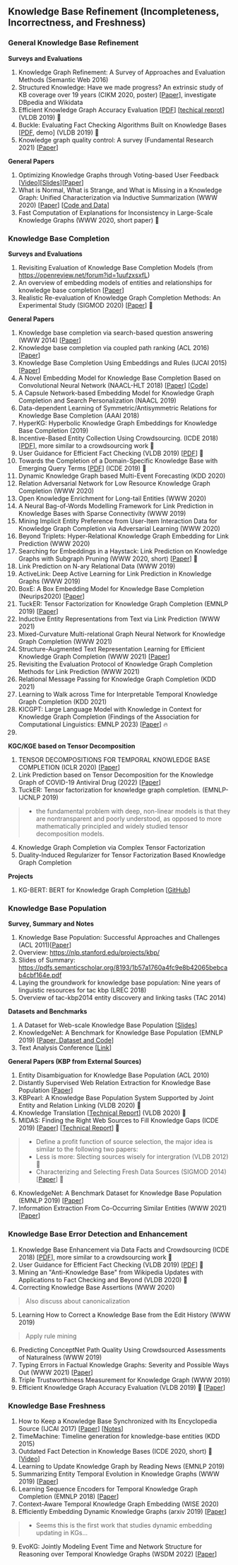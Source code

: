 ## Knowledge Base Refinement (Incompleteness, Incorrectness, and Freshness)

### General Knowledge Base Refinement

__Surveys and Evaluations__
1. Knowledge Graph Refinement: A Survey of Approaches and Evaluation Methods (Semantic Web 2016)
2. Structured Knowledge: Have we made progress? An extrinsic study of KB coverage over 19 years (CIKM 2020, poster) [[Paper](https://dl.acm.org/doi/pdf/10.1145/3340531.3417447)], investigate DBpedia and Wikidata
4. Efficient Knowledge Graph Accuracy Evaluation [[PDF](https://arxiv.org/pdf/1907.09657.pdf)]  [[techical reprot](https://users.cs.duke.edu/~jygao/KG_eval_vldb_full.pdf)] (VLDB 2019) 🌟
5. Buckle: Evaluating Fact Checking Algorithms Built on Knowledge Bases [[PDF](http://www.eurecom.fr/fr/publication/5468/download/data-publi-5468.pdf), demo] (VLDB 2019) 🌟
6. Knowledge graph quality control: A survey (Fundamental Research 2021) [[Paper](https://www.sciencedirect.com/science/article/pii/S2667325821001655)] 

__General Papers__
1. Optimizing Knowledge Graphs through Voting-based User Feedback [[Video](https://www.google.com/url?q=https://drive.google.com/open?id%3D18T_LjZIo6Fr3GhPVLFr3NtqOyHASdxAy&sa=D&ust=1587488616452000&usg=AFQjCNFS1PMHv1YoTTadm-1_KDEsuHZywg)][[Slides](https://www.google.com/url?q=https://drive.google.com/open?id%3D1aqOTcSYJON-aONp0PPCoUpz9rNr0lKZb&sa=D&ust=1587488616452000&usg=AFQjCNHJkIFfvJ5mARJ2fHMXfSXwljABTg)][[Paper](https://conferences.computer.org/icde/2020/pdfs/ICDE2020-5acyuqhpJ6L9P042wmjY1p/290300a421/290300a421.pdf)]
2. What is Normal, What is Strange, and What is Missing in a Knowledge Graph: Unified Characterization via Inductive Summarization (WWW 2020) [[Paper](https://dl.acm.org/doi/pdf/10.1145/3366423.3380189)] [[Code and Data](https://github.com/GemsLab/KGist)]
3. Fast Computation of Explanations for Inconsistency in Large-Scale Knowledge Graphs (WWW 2020, short paper) 🌟


### Knowledge Base Completion 
__Surveys and Evaluations__
1. Revisiting Evaluation of Knowledge Base Completion Models (from https://openreview.net/forum?id=1uufzxsxfL)
2. An overview of embedding models of entities and relationships for knowledge base completion [[Paper](https://arxiv.org/pdf/1703.08098.pdf)]
3. Realistic Re-evaluation of Knowledge Graph Completion Methods: An Experimental Study (SIGMOD 2020) [[Paper](https://dl.acm.org/doi/pdf/10.1145/3318464.3380599)] 🌟

__General Papers__
1. Knowledge base completion via search-based question answering (WWW 2014) [[Paper](https://dl.acm.org/citation.cfm?id=2568032)]
2. Knowledge base completion via coupled path ranking (ACL 2016) [[Paper](https://www.aclweb.org/anthology/P16-1124)]
3. Knowledge Base Completion Using Embeddings and Rules (IJCAI 2015) [[Paper](https://www.ijcai.org/Proceedings/15/Papers/264.pdf)]
4. A Novel Embedding Model for Knowledge Base Completion Based on Convolutional Neural Network (NAACL-HLT 2018) [[Paper](https://www.aclweb.org/anthology/N18-2053.pdf)] [[Code](https://github.com/daiquocnguyen/ConvKB)]
5. A Capsule Network-based Embedding Model for Knowledge Graph Completion and Search Personalization (NAACL 2019)
6. Data-dependent Learning of Symmetric/Antisymmetric Relations for Knowledge Base Completion (AAAI 2018)
7. HyperKG: Hyperbolic Knowledge Graph Embeddings for Knowledge Base Completion (2019)
8. Incentive-Based Entity Collection Using Crowdsourcing. (ICDE 2018) [[PDF](http://dbgroup.cs.tsinghua.edu.cn/ligl/papers/icde18-crowdec.pdf)], more similar to a crowdsourcing work 🌟
9. User Guidance for Efficient Fact Checking (VLDB 2019) [[PDF](https://dl.acm.org/citation.cfm?id=3324031.3341984)] 🌟
10. Towards the Completion of a Domain-Specific Knowledge Base with Emerging Query Terms [[PDF](https://ieeexplore.ieee.org/abstract/document/8731487)] (ICDE 2019) 🌟 
11. Dynamic Knowledge Graph based Multi-Event Forecasting (KDD 2020)
12. Relation Adversarial Network for Low Resource Knowledge Graph Completion (WWW 2020)
13. Open Knowledge Enrichment for Long-tail Entities (WWW 2020)
14. A Neural Bag-of-Words Modelling Framework for Link Prediction in Knowledge Bases with Sparse Connectivity (WWW 2019)
15. Mining Implicit Entity Preference from User-Item Interaction Data for Knowledge Graph Completion via Adversarial Learning (WWW 2020)
16. Beyond Triplets: Hyper-Relational Knowledge Graph Embedding for Link Prediction (WWW 2020)
17. Searching for Embeddings in a Haystack: Link Prediction on Knowledge Graphs with Subgraph Pruning (WWW 2020, short) [[Paper](https://dl.acm.org/doi/pdf/10.1145/3366423.3380043)]  🌟
18. Link Prediction on N-ary Relational Data (WWW 2019)
19. ActiveLink: Deep Active Learning for Link Prediction in Knowledge Graphs (WWW 2019)
20. BoxE: A Box Embedding Model for Knowledge Base Completion (Neurips2020) [[Paper](https://arxiv.org/pdf/2007.06267)]
21. TuckER: Tensor Factorization for Knowledge Graph Completion (EMNLP 2019) [[Paper](https://arxiv.org/abs/1901.09590)]
22. Inductive Entity Representations from Text via Link Prediction (WWW 2021)
23. Mixed-Curvature Multi-relational Graph Neural Network for Knowledge Graph Completion (WWW 2021)
24. Structure-Augmented Text Representation Learning for Efficient Knowledge Graph Completion (WWW 2021) [[Paper](https://arxiv.org/pdf/2004.14781.pdf)]
25. Revisiting the Evaluation Protocol of Knowledge Graph Completion Methods for Link Prediction (WWW 2021) 
26. Relational Message Passing for Knowledge Graph Completion (KDD 2021)
27. Learning to Walk across Time for Interpretable Temporal Knowledge Graph Completion (KDD 2021)
28. KICGPT: Large Language Model with Knowledge in Context for Knowledge Graph Completion (Findings of the Association for Computational Linguistics: EMNLP 2023) [[Paper](https://aclanthology.org/2023.findings-emnlp.580/)] 🔥
29. 

__KGC/KGE based on Tensor Decomposition__
1. TENSOR DECOMPOSITIONS FOR TEMPORAL KNOWLEDGE BASE COMPLETION (ICLR 2020) [[Paper](https://openreview.net/pdf?id=rke2P1BFwS)]
2. Link Prediction based on Tensor Decomposition for the Knowledge Graph of COVID-19 Antiviral Drug (2022) [[Paper](https://direct.mit.edu/dint/article/4/1/134/109195/Link-Prediction-based-on-Tensor-Decomposition-for)]
3. TuckER: Tensor factorization for knowledge graph completion. (EMNLP-IJCNLP 2019)
> * the fundamental problem with deep, non-linear models is that they are nontransparent and poorly understood, as opposed to more mathematically principled and widely studied tensor decomposition models.
4. Knowledge Graph Completion via Complex Tensor Factorization
5. Duality-Induced Regularizer for Tensor Factorization Based Knowledge Graph Completion 


__Projects__
1. KG-BERT: BERT for Knowledge Graph Completion [[GitHub](https://github.com/yao8839836/kg-bert)]



### Knowledge Base Population
__Survey, Summary and Notes__
1. Knowledge Base Population: Successful Approaches and Challenges (ACL 2011)[[Paper](https://www.aclweb.org/anthology/P11-1115.pdf)]
2. Overview: https://nlp.stanford.edu/projects/kbp/
3. Slides of Summary: https://pdfs.semanticscholar.org/8193/1b57a1760a4fc9e8b42065bebcab4cbf164e.pdf
4. Laying the groundwork for knowledge base population: Nine years of linguistic resources for tac kbp (LREC 2018)
5. Overview of tac-kbp2014 entity discovery and linking tasks (TAC 2014)

__Datasets and Benchmarks__
1. A Dataset for Web-scale Knowledge Base Population [[Slides](https://pdfs.semanticscholar.org/8193/1b57a1760a4fc9e8b42065bebcab4cbf164e.pdf)]
2. KnowledgeNet: A Benchmark for Knowledge Base Population (EMNLP 2019) [[Paper, Dataset and Code](https://blog.diffbot.com/knowledgenet-a-benchmark-for-knowledge-base-population/)]
3. Text Analysis Conference [[Link](https://tac.nist.gov/)]

__General Papers (KBP from External Sources)__
1. Entity Disambiguation for Knowledge Base Population (ACL 2010)
2. Distantly Supervised Web Relation Extraction for Knowledge Base Population [[Paper](http://www.semantic-web-journal.net/system/files/swj885.pdf)]
3. KBPearl: A Knowledge Base Population System Supported by Joint Entity and Relation Linking (VLDB 2020) 🌟
4. Knowledge Translation [[Technical Report](https://arxiv.org/pdf/2008.01208.pdf)] (VLDB 2020) 🌟
5. MIDAS: Finding the Right Web Sources to Fill Knowledge Gaps (ICDE 2019) [[Paper](https://people.cs.umass.edu/~ameli/projects/midas/papers/paper364.pdf)] [[Technical Report](https://people.cs.umass.edu/~xlwang/midas-paper.pdf)] 🌟
> * Define a profit function of source selection, the major idea is similar to the following two papers:
> * Less is more: Slecting sources wisely for intergration (VLDB 2012) 🌟
> * Characterizing and Selecting Fresh Data Sources (SIGMOD 2014) [[Paper](http://lunadong.com/publication/selectFreshSources_sigmod.pdf)] 🌟
6. KnowledgeNet: A Benchmark Dataset for Knowledge Base Population (EMNLP 2019) [[Paper](https://www.aclweb.org/anthology/D19-1069.pdf)]
7. Information Extraction From Co-Occurring Similar Entities (WWW 2021) [[Paper](https://arxiv.org/pdf/2102.05444.pdf)]

### Knowledge Base Error Detection and Enhancement
1. Knowledge Base Enhancement via Data Facts and Crowdsourcing (ICDE 2018) [[PDF](https://ieeexplore.ieee.org/document/8509324)], more similar to a crowdsourcing work 🌟
2. User Guidance for Efficient Fact Checking (VLDB 2019) [[PDF](https://dl.acm.org/citation.cfm?id=3324031.3341984)] 🌟
3. Mining an "Anti-Knowledge Base" from Wikipedia Updates with Applications to Fact Checking and Beyond (VLDB 2020) 🌟
4. Correcting Knowledge Base Assertions (WWW 2020)
> Also discuss about canonicalization
5. Learning How to Correct a Knowledge Base from the Edit History (WWW 2019)
> Apply rule mining
6. Predicting ConceptNet Path Quality Using Crowdsourced Assessments of Naturalness (WWW 2019)
7. Typing Errors in Factual Knowledge Graphs: Severity and Possible Ways Out (WWW 2021) [[Paper](https://arxiv.org/pdf/2102.02307.pdf)]
8. Triple Trustworthiness Measurement for Knowledge Graph (WWW 2019)
9. Efficient Knowledge Graph Accuracy Evaluation (VLDB 2019) 🌟 [[Paper](https://arxiv.org/abs/1907.09657)]


### Knowledge Base Freshness
1. How to Keep a Knowledge Base Synchronized with Its Encyclopedia Source (IJCAI 2017) [[Paper](https://www.ijcai.org/proceedings/2017/0524.pdf)] [[Notes](https://zhuanlan.zhihu.com/p/30803950)]
2. TimeMachine: Timeline generation for knowledge-base entities (KDD 2015)
3. Outdated Fact Detection in Knowledge Bases (ICDE 2020, short) 🌟 [[Video](https://www.youtube.com/watch?v=yVn6uucEIvk)]
4. Learning to Update Knowledge Graph by Reading News (EMNLP 2019)
5. Summarizing Entity Temporal Evolution in Knowledge Graphs (WWW 2019) [[Paper](https://dl.acm.org/doi/pdf/10.1145/3308560.3316521)]
6. Learning Sequence Encoders for Temporal Knowledge Graph Completion (EMNLP 2018) [[Paper](https://aclanthology.org/D18-1516.pdf)]
7. Context-Aware Temporal Knowledge Graph Embedding (WISE 2020)
8. Efficiently Embedding Dynamic Knowledge Graphs (arxiv 2019) [[Paper](https://arxiv.org/pdf/1910.06708.pdf)]
> * Seems this is the first work that studies dynamic embedding updating in KGs...
9. EvoKG: Jointly Modeling Event Time and Network Structure for Reasoning over Temporal Knowledge Graphs (WSDM 2022) [[Paper](https://arxiv.org/pdf/2202.07648.pdf)]
